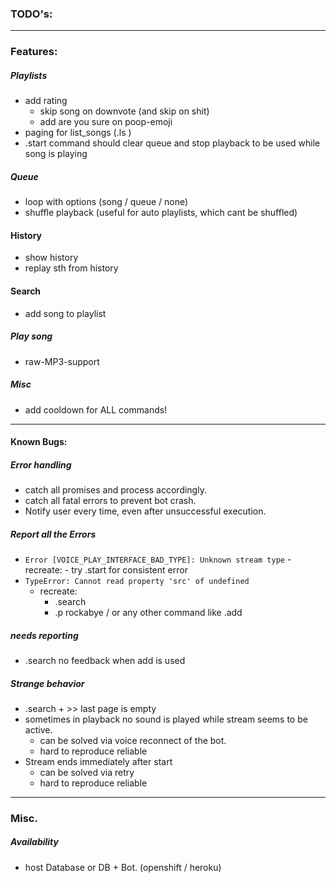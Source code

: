 ### **TODO's:** ###

---

### Features: ###

##### Playlists #####
- add rating
	- skip song on downvote (and skip on shit)
	- add are you sure on poop-emoji
- paging for list_songs (.ls <playlist>)
- .start command should clear queue and stop playback to be used while song is playing

##### Queue ##### 
- loop with options (song / queue / none)
- shuffle playback (useful for auto playlists, which cant be shuffled)

#### History ####
- show history
- replay sth from history

 #### Search ####
 - add song to playlist

##### Play song ##### 
- raw-MP3-support

##### Misc #####
- add cooldown for ALL commands!

---

#### Known Bugs: #### 

##### Error handling ##### 
- catch all promises and process accordingly. 
- catch all fatal errors to prevent bot crash.
- Notify user every time, even after unsuccessful execution.

##### Report all the Errors ####
- `Error [VOICE_PLAY_INTERFACE_BAD_TYPE]: Unknown stream type`
	-recreate:
		- try .start <playlist> for consistent error
- `TypeError: Cannot read property 'src' of undefined`
	- recreate:
		- .search
		- .p rockabye / or any other command like .add
##### needs reporting #####
- .search no feedback when add is used

##### Strange behavior ##### 
- .search + >> last page is empty
- sometimes in playback no sound is played while stream seems to be active.
	- can be solved via voice reconnect of the bot.
	- hard to reproduce reliable
- Stream ends immediately after start
	- can be solved via retry
	- hard to reproduce reliable

---

### Misc. ###

##### Availability ##### 
- host Database or DB + Bot. (openshift / heroku)